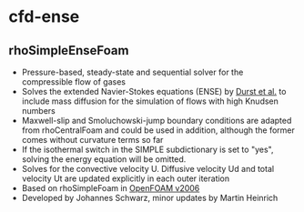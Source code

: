 # cfd-ense

## rhoSimpleEnseFoam

- Pressure-based, steady-state and sequential solver for the compressible flow of gases
- Solves the extended Navier-Stokes equations (ENSE) by [Durst et al.](https://doi.org/10.1007/s40032-020-00586-3) to include mass diffusion for the simulation of flows with high Knudsen numbers
- Maxwell-slip and Smoluchowski-jump boundary conditions are adapted from rhoCentralFoam and could be used in addition, although the former comes without curvature terms so far
- If the isothermal switch in the SIMPLE subdictionary is set to "yes", solving the energy equation will be omitted. 
- Solves for the convective velocity U. Diffusive velocity Ud and total velocity Ut are updated explicitly in each outer iteration
- Based on rhoSimpleFoam in [OpenFOAM v2006](https://www.openfoam.com)
- Developed by Johannes Schwarz, minor updates by Martin Heinrich
